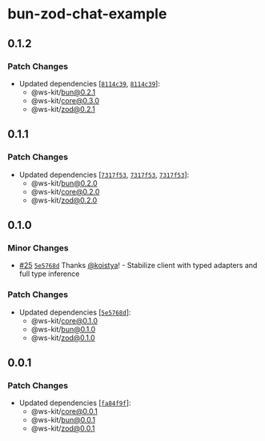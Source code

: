 # bun-zod-chat-example

## 0.1.2

### Patch Changes

- Updated dependencies [[`8114c39`](https://github.com/kriasoft/ws-kit/commit/8114c39f3c46d788cc9b41698f3af08db9bcf3bb), [`8114c39`](https://github.com/kriasoft/ws-kit/commit/8114c39f3c46d788cc9b41698f3af08db9bcf3bb)]:
  - @ws-kit/bun@0.2.1
  - @ws-kit/core@0.3.0
  - @ws-kit/zod@0.2.1

## 0.1.1

### Patch Changes

- Updated dependencies [[`7317f53`](https://github.com/kriasoft/ws-kit/commit/7317f5381cc2b03fe42bff32e9aad24da0db3f36), [`7317f53`](https://github.com/kriasoft/ws-kit/commit/7317f5381cc2b03fe42bff32e9aad24da0db3f36), [`7317f53`](https://github.com/kriasoft/ws-kit/commit/7317f5381cc2b03fe42bff32e9aad24da0db3f36)]:
  - @ws-kit/bun@0.2.0
  - @ws-kit/core@0.2.0
  - @ws-kit/zod@0.2.0

## 0.1.0

### Minor Changes

- [#25](https://github.com/kriasoft/ws-kit/pull/25) [`5e5768d`](https://github.com/kriasoft/ws-kit/commit/5e5768dbe734924c1dd02a1d8fae4df7a7d98d8f) Thanks [@koistya](https://github.com/koistya)! - Stabilize client with typed adapters and full type inference

### Patch Changes

- Updated dependencies [[`5e5768d`](https://github.com/kriasoft/ws-kit/commit/5e5768dbe734924c1dd02a1d8fae4df7a7d98d8f)]:
  - @ws-kit/core@0.1.0
  - @ws-kit/bun@0.1.0
  - @ws-kit/zod@0.1.0

## 0.0.1

### Patch Changes

- Updated dependencies [[`fa84f9f`](https://github.com/kriasoft/ws-kit/commit/fa84f9fe5c1f05fbd3f2dd6ee303023bade86642)]:
  - @ws-kit/core@0.0.1
  - @ws-kit/bun@0.0.1
  - @ws-kit/zod@0.0.1

